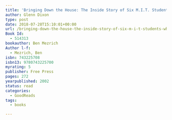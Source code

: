 ```yaml
---
title: 'Bringing Down the House: The Inside Story of Six M.I.T. Students Who Took Vegas for Millions'
author: Glenn Dixon
type: post
date: 2018-07-28T15:10:01+00:00
url: /bringing-down-the-house-the-inside-story-of-six-m-i-t-students-who-took-vegas-for-millions/
Book Id:
  - 514313
bookauthor: Ben Mezrich
Author l-f:
  - Mezrich, Ben
isbn: 743225708
isbn13: 9780743225700
myrating: 5
publisher: Free Press
pages: 272
yearpublished: 2002
status: read
categories:
  - GoodReads
tags:
  - books

---
```

